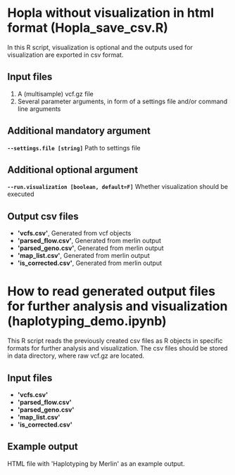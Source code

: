 # Hopla without visualization in html format (Hopla_save_csv.R)

In this R script, visualization is optional and the outputs used for visualization are exported in csv format.

## Input files

1. A (multisample) vcf.gz file 
2. Several parameter arguments,  in form of a settings file and/or command line arguments

## Additional mandatory argument

**`--settings.file [string]`** Path to settings file

## Additional optional argument

**`--run.visualization [boolean, default=F]`** Whether visualization should be executed

## Output csv files

- **'vcfs.csv'**, Generated from vcf objects
- **'parsed_flow.csv'**, Generated from merlin output
- **'parsed_geno.csv'**, Generated from merlin output
- **'map_list.csv'**, Generated from merlin output
- **'is_corrected.csv'**, Generated from merlin output


# How to read generated output files for further analysis and visualization (haplotyping_demo.ipynb)

This R script reads the previously created csv files as R objects in specific formats for further analysis and visualization. 
The csv files should be stored in data directory, where raw vcf.gz are located.

## Input files

- **'vcfs.csv'** 
- **'parsed_flow.csv'** 
- **'parsed_geno.csv'** 
- **'map_list.csv'** 
- **'is_corrected.csv'** 

## Example output

HTML file with 'Haplotyping by Merlin' as an example output.
